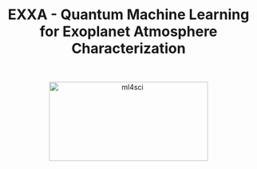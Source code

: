 <h1 align="center">
EXXA - Quantum Machine Learning for Exoplanet Atmosphere Characterization</br>
</h1>
<div align="center">
</br></div>
<p align="center"><img width="318" height="159" alt="ml4sci" src="https://github.com/user-attachments/assets/6668eff8-9aa7-483b-837c-63887c6225da" />

